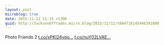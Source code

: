 ```yaml
---
layout: post
microblog: true
date: 2015-11-12 21:15 +1300
guid: http://JacksonOfTrades.micro.blog/2015/11/12/t664718145446391808.html
---
```

Photo Friends 2 [t.co/xPKI24yqo...](https://t.co/xPKI24yqoY) [t.co/nuY02LVAE...](https://t.co/nuY02LVAEo)
